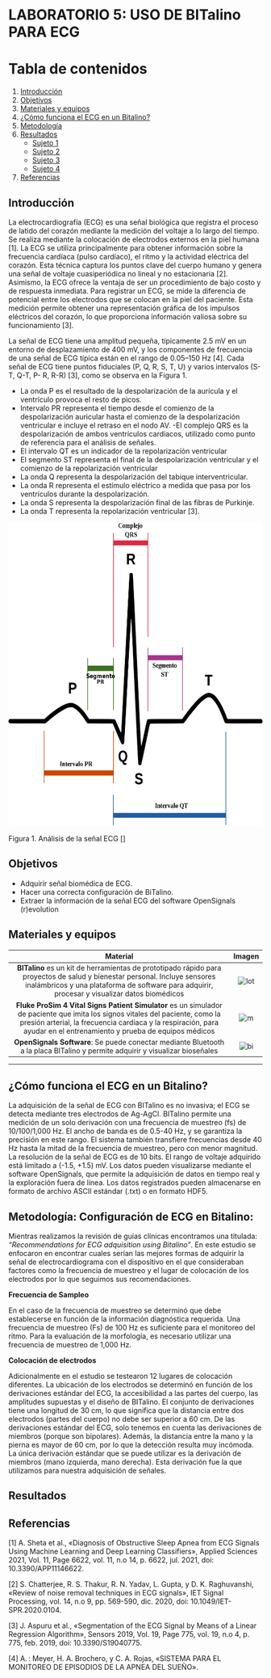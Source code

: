 # **LABORATORIO 5: USO DE BITalino PARA ECG**
# **Tabla de contenidos**

1. [Introducción](#id1)
2. [Objetivos](#id2)
3. [Materiales y equipos](#id3)
4. [¿Cómo funciona el ECG en un Bitalino? ](#id4)
5. [Metodología](#id5)
6. [Resultados](#id6)
   - [Sujeto 1](#sujeto-1)
   - [Sujeto 2](#sujeto-2)
   - [Sujeto 3](#sujeto-3)
   - [Sujeto 4](#sujeto-4)
7. [Referencias](#id7)
   
## **Introducción** <a name="id1"></a>

La electrocardiografía (ECG) es una señal biológica que registra el proceso de latido del corazón mediante la medición del voltaje a lo largo del tiempo. Se realiza mediante la colocación de electrodos externos en la piel humana [1]. La ECG se utiliza principalmente para obtener información sobre la frecuencia cardíaca (pulso cardíaco), el ritmo y la actividad eléctrica del corazón. Esta técnica captura los puntos clave del cuerpo humano y genera una señal de voltaje cuasiperiódica no lineal y no estacionaria [2]. Asimismo, la ECG ofrece la ventaja de ser un procedimiento de bajo costo y de respuesta inmediata. Para registrar un ECG, se mide la diferencia de potencial entre los electrodos que se colocan en la piel del paciente. Esta medición permite obtener una representación gráfica de los impulsos eléctricos del corazón, lo que proporciona información valiosa sobre su funcionamiento [3].

La señal de ECG tiene una amplitud pequeña, típicamente 2.5 mV en un entorno de desplazamiento de 400 mV, y los componentes de frecuencia de una señal de ECG típica están en el rango de 0.05–150 Hz [4]. Cada señal de ECG tiene puntos fiduciales (P, Q, R, S, T, U) y varios intervalos (S-T, Q-T, P- R, R-R) [3], como se observa en la Figura 1.

- La onda P es el resultado de la despolarización de la aurícula y el ventrículo provoca el resto de picos.
- Intervalo PR representa el tiempo desde el comienzo de la despolarización auricular hasta el comienzo de la despolarización ventricular e incluye el retraso en el nodo AV.
-El complejo QRS es la despolarización de ambos ventrículos cardiacos, utilizado como punto de referencia para el análisis de señales.
- El intervalo QT es un indicador de la repolarizacíón ventricular
- El segmento ST representa el final de la despolarización ventricular y el comienzo de la repolarización ventricular
- La onda Q representa la despolarización del tabique interventricular.
- La onda R representa el estímulo eléctrico a medida que pasa por los ventrículos durante la despolarización.
- La onda S representa la despolarización final de las fibras de Purkinje.
- La onda T representa la repolarización ventricular [3].


<p align="center"><img src="/ISB/Images/ecg/ondaqt.png" width="600" height="600"></p>
Figura 1. Análisis de la señal ECG []

## **Objetivos** <a name="id2"></a>

- Adquirir señal biomédica de ECG.
- Hacer una correcta configuración de BiTalino.
- Extraer la información de la señal ECG del software OpenSignals (r)evolution
  
## **Materiales y equipos** <a name="id3"></a>

| Material   | Imagen   |
|:-------------: |:---------------:| 
| **BITalino** es un kit de herramientas de prototipado rápido para proyectos de salud y bienestar personal. Incluye sensores inalámbricos y una plataforma de software para adquirir, procesar y visualizar datos biomédicos         | ![lot](https://camo.githubusercontent.com/d4a44aa322d672288a9f7497916a86b024eaa53d3fa5c9b670ee08258c660f22/68747470733a2f2f63646e2e737061726b66756e2e636f6d2f2f6173736574732f70617274732f312f312f382f322f382f31343032322d3031612e6a7067)       |
| **Fluke ProSim 4 Vital Signs Patient Simulator** es un simulador de paciente que imita los signos vitales del paciente, como la presión arterial, la frecuencia cardiaca y la respiración, para ayudar en el entrenamiento y prueba de equipos médicos          | ![m](https://www.flukebiomedical.com/sites/default/files/styles/slideshow_image/public/prosim4front_0.png)          |
| **OpenSignals Software**: Se puede conectar mediante Bluetooth a la placa BITalino y permite adquirir y visualizar bioseñales          | ![bi](https://cdn.shopify.com/s/files/1/0595/1068/5887/t/6/assets/opensignalshorizontallogocoloralpha-1-1649366393124.png?v=1649366394)      |
***

## **¿Cómo funciona el ECG en un Bitalino?** <a name="id4"></a>
La adquisición de la señal de ECG con BITalino es no invasiva; el ECG se detecta mediante tres electrodos de Ag-AgCl. BITalino permite una medición de un solo derivación con una frecuencia de muestreo (fs) de 10/100/1,000 Hz. El ancho de banda es de 0.5-40 Hz, y se garantiza la precisión en este rango. El sistema también transfiere frecuencias desde 40 Hz hasta la mitad de la frecuencia de muestreo, pero con menor magnitud. La resolución de la señal de ECG es de 10 bits. El rango de voltaje adquirido está limitado a (-1.5, +1.5) mV. Los datos pueden visualizarse mediante el software OpenSignals, que permite la adquisición de datos en tiempo real y la exploración fuera de línea. Los datos registrados pueden almacenarse en formato de archivo ASCII estándar (.txt) o en formato HDF5.

## **Metodología: Configuración de ECG en Bitalino:** <a name="id5"></a>

Mientras realizamos la revisión de guías clínicas encontramos una titulada: *“Recommendations for ECG adquisition using Bitalino”*. En este estudio se enfocaron en encontrar cuales serían las mejores formas de adquirir la señal de electrocardiograma con el dispositivo en el que consideraban factores como la frecuencia de muestreo y el lugar de colocación de los electrodos por lo que seguimos sus recomendaciones.

**Frecuencia de Sampleo**

En el caso de la frecuencia de muestreo se determinó que debe establecerse en función de la información diagnóstica requerida. Una frecuencia de muestreo (Fs) de 100 Hz es suficiente para el monitoreo del ritmo. Para la evaluación de la morfología, es necesario utilizar una frecuencia de muestreo de 1,000 Hz.

**Colocación de electrodos**

Adicionalmente en el estudio se testearon 12 lugares de colocación diferentes. La ubicación de los electrodos se determinó en función de los derivaciones estándar del ECG, la accesibilidad a las partes del cuerpo, las amplitudes supuestas y el diseño de BITalino. El conjunto de derivaciones tiene una longitud de 30 cm, lo que significa que la distancia entre dos electrodos (partes del cuerpo) no debe ser superior a 60 cm. De las derivaciones estándar del ECG, solo tenemos en cuenta las derivaciones de miembros (porque son bipolares). Además, la distancia entre la mano y la pierna es mayor de 60 cm, por lo que la detección resulta muy incómoda. La única derivación estándar que se puede utilizar es la derivación de miembros (mano izquierda, mano derecha). Esta derivación fue la que utilizamos para nuestra adquisición de señales.

## **Resultados** <a name="id6"></a>
## **Referencias** <a name="id7"></a>
[1]	A. Sheta et al., «Diagnosis of Obstructive Sleep Apnea from ECG Signals Using Machine Learning and Deep Learning Classifiers», Applied Sciences 2021, Vol. 11, Page 6622, vol. 11, n.o 14, p. 6622, jul. 2021, doi: 10.3390/APP11146622.

[2]	S. Chatterjee, R. S. Thakur, R. N. Yadav, L. Gupta, y D. K. Raghuvanshi, «Review of noise removal techniques in ECG signals», IET Signal Processing, vol. 14, n.o 9, pp. 569-590, dic. 2020, doi: 10.1049/IET-SPR.2020.0104.

[3]	J. Aspuru et al., «Segmentation of the ECG Signal by Means of a Linear Regression Algorithm», Sensors 2019, Vol. 19, Page 775, vol. 19, n.o 4, p. 775, feb. 2019, doi: 10.3390/S19040775.

[4]	A. : Meyer, H. A. Brochero, y C. A. Rojas, «SISTEMA PARA EL MONITOREO DE EPISODIOS DE LA APNEA DEL SUEÑO».
